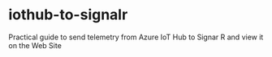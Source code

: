 # iothub-to-signalr
Practical guide to send telemetry from Azure IoT Hub to Signar R and view it on the Web Site
